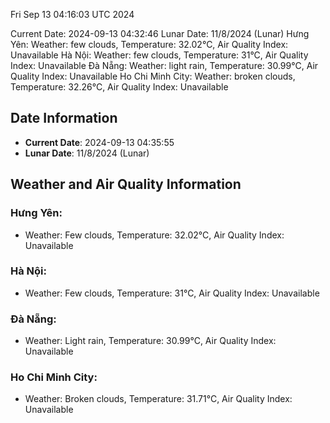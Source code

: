 Fri Sep 13 04:16:03 UTC 2024

Current Date: 2024-09-13 04:32:46
Lunar Date: 11/8/2024 (Lunar)
Hưng Yên:
Weather: few clouds, Temperature: 32.02°C, Air Quality Index: Unavailable
Hà Nội:
Weather: few clouds, Temperature: 31°C, Air Quality Index: Unavailable
Đà Nẵng:
Weather: light rain, Temperature: 30.99°C, Air Quality Index: Unavailable
Ho Chi Minh City:
Weather: broken clouds, Temperature: 32.26°C, Air Quality Index: Unavailable

## Date Information
- **Current Date**: 2024-09-13 04:35:55
- **Lunar Date**: 11/8/2024 (Lunar)

## Weather and Air Quality Information

### Hưng Yên:
- Weather: Few clouds, Temperature: 32.02°C, Air Quality Index: Unavailable

### Hà Nội:
- Weather: Few clouds, Temperature: 31°C, Air Quality Index: Unavailable

### Đà Nẵng:
- Weather: Light rain, Temperature: 30.99°C, Air Quality Index: Unavailable

### Ho Chi Minh City:
- Weather: Broken clouds, Temperature: 31.71°C, Air Quality Index: Unavailable
